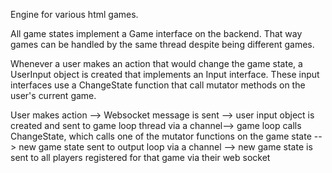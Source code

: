Engine for various html games.

All game states implement a Game interface on the backend. That way games can be handled by the same thread despite being different games.

Whenever a user makes an action that would change the game state, a UserInput object is created that implements an Input interface. These input interfaces use a ChangeState function that call mutator methods on the user's current game.


User makes action --> Websocket message is sent --> user input object is created and sent to game loop thread via a channel--> game loop calls ChangeState, which calls one of the mutator functions on the game state --> new game state sent to output loop via a channel --> new game state is sent to all players registered for that game via their web socket
